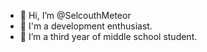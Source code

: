 - 👋 Hi, I’m @SelcouthMeteor
- 👀 I'm a development enthusiast.
- 🌱 I’m a third year of middle school student.

<!---
SelcouthMeteor/SelcouthMeteor is a ✨ special ✨ repository because its `README.md` (this file) appears on your GitHub profile.
You can click the Preview link to take a look at your changes.
--->
